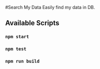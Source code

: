 #Search My Data
Easily find my data in DB.


## Available Scripts


### `npm start`

### `npm test`

### `npm run build`

